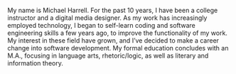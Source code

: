 My name is Michael Harrell. 
For the past 10 years, I have been a college instructor and a digital media designer. As my work has increasingly employed technology, I began to self-learn coding and software engineering skills a few years ago, to improve the functionality of my work. 
My interest in these field have grown, and I’ve decided to make a career change into software development. 
My formal education concludes with an M.A., focusing in language arts, rhetoric/logic, as well as literary and information theory.  
